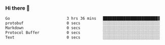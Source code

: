 ### Hi there 👋

<!--
**yeya24/yeya24** is a ✨ _special_ ✨ repository because its `README.md` (this file) appears on your GitHub profile.

Here are some ideas to get you started:

- 🔭 I’m currently working on ...
- 🌱 I’m currently learning ...
- 👯 I’m looking to collaborate on ...
- 🤔 I’m looking for help with ...
- 💬 Ask me about ...
- 📫 How to reach me: ...
- 😄 Pronouns: ...
- ⚡ Fun fact: ...
-->

<!--START_SECTION:waka-->

```txt
Go                         3 hrs 36 mins   ████████████████████████▓   99.33 %
protobuf                   0 secs          ░░░░░░░░░░░░░░░░░░░░░░░░░   00.33 %
Markdown                   0 secs          ░░░░░░░░░░░░░░░░░░░░░░░░░   00.16 %
Protocol Buffer            0 secs          ░░░░░░░░░░░░░░░░░░░░░░░░░   00.16 %
Text                       0 secs          ░░░░░░░░░░░░░░░░░░░░░░░░░   00.01 %
```

<!--END_SECTION:waka-->
